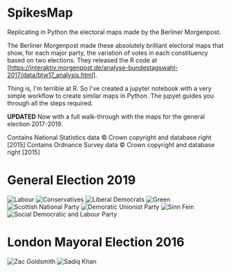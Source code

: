 # SpikesMap
Replicating in Python the electoral maps made by the Berliner Morgenpost.

The Berliner Morgenpost made these absolutely brilliant electoral maps that show, for each major party, the variation of votes in each constituency based on two elections. They released the R code at [https://interaktiv.morgenpost.de/analyse-bundestagswahl-2017/data/btw17_analysis.html].

Thing is, I'm terrible at R. So I've created a jupyter notebook with a very simple workflow to create similar maps in Python. The jupyet  guides you through all the steps required.

**UPDATED** Now with a full walk-through with the maps for the general election 2017-2019.

Contains National Statistics data © Crown copyright and database right [2015]
Contains Ordnance Survey data © Crown copyright and database right [2015]

# General Election 2019
![Labour](https://raw.githubusercontent.com/puntofisso/SpikesMap/master/images/labour.png)
![Conservatives](https://raw.githubusercontent.com/puntofisso/SpikesMap/master/images/conservatives.png)
![Liberal Democrats](https://raw.githubusercontent.com/puntofisso/SpikesMap/master/images/libdems.png)
![Green](https://raw.githubusercontent.com/puntofisso/SpikesMap/master/images/green.png)
![Scottish National Party](https://raw.githubusercontent.com/puntofisso/SpikesMap/master/images/snp.png)
![Demoratic Unionist Party](https://raw.githubusercontent.com/puntofisso/SpikesMap/master/images/dup.png)
![Sinn Fein](https://raw.githubusercontent.com/puntofisso/SpikesMap/master/images/sinnfein.png)
![Social Democratic and Labour Party](https://raw.githubusercontent.com/puntofisso/SpikesMap/master/images/sdlp.png)


# London Mayoral Election 2016
![Zac Goldsmith](https://raw.githubusercontent.com/puntofisso/SpikesMap/master/images/zac.png)
![Sadiq Khan](https://raw.githubusercontent.com/puntofisso/SpikesMap/master/images/sadiq.png)

